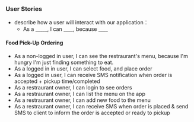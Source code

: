 ### User Stories
- describe how a user will interact with our application：
  - As a _____, I can ____, because ____

#### Food Pick-Up Ordering
* As a non-logged in user, I can see the restraurant's menu, because I'm hungry I'm just finding something to eat.
* As a logged in in user, I can select food, and place order
* As a logged in user, I can receive SMS notification when order is accepted + pickup time/completed
* As a restraurant owner, I can login to see orders
* As a restraurant owner, I can list the menu on the app
* As a restraurant owner, I can add new food to the menu
* As a restraurant owner, I can receive SMS when order is placed & send SMS to client to inform the order is accepted or ready to pickup

